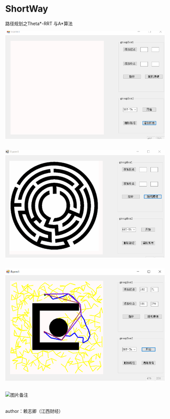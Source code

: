 # ShortWay
路径规划之Theta*-RRT 与A*算法

![图片备注](markdownImg/aaa.gif)<br><br>

![图片备注](markdownImg/bbb.gif)<br><br>

![图片备注](markdownImg/ccc.png)<br><br>

![图片备注](markdownImg/ddd.png)<br><br>

author：赖志卿（江西财经）
